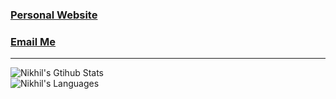 ### <a href="https://niikhilpatel.github.io/nikhilpatel/" target="_blank">Personal Website</a>
<!--  ### <a href="https://www.instagram.com/niikhilpatel" target="_blank">Instagram</a>    -->
<!--### <a href="https://www.linkedin.com/in/niikhilpatel/" target="_blank">Linkedin</a>    -->
<!--### <a href="https://niikhilpatel.github.io/Education-Website/" target="_blank">Education Website</a>   -->
<!--### <a href="https://niikhilpatel.github.io/Tours-and-Travels-Website/" target="_blank">Tours and Travels Website</a>   -->
<!-- ### <a href="https://niikhilpatel.github.io/tri-fitness/" target="_blank">Fitness Website</a>    -->
<!-- ### Mail ID - nikhilpatel4353@gmail.com           -->
### <a href = "mailto:nikhilpatel4353@gmail.com?subject = Feedback&body = Message">Email Me</a>
<hr>

![Nikhil's Gtihub Stats](https://github-readme-stats.vercel.app/api?username=niikhilpatel&show_icons=true&theme=radical)            
 ![Nikhil's Languages](https://github-readme-stats.vercel.app/api/top-langs/?username=niikhilpatel&show_icons=true&theme=radical)    
